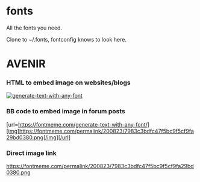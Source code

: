 # fonts

All the fonts you need.

Clone to ~/.fonts, fontconfig knows to look here.

# AVENIR

### HTML to embed image on websites/blogs
<a href="https://fontmeme.com/generate-text-with-any-font/"><img src="https://fontmeme.com/permalink/200823/7983c3bdfc47f5bc9f5cf9fa29bd0380.png" alt="generate-text-with-any-font" border="0"></a>

### BB code to embed image in forum posts
[url=https://fontmeme.com/generate-text-with-any-font/][img]https://fontmeme.com/permalink/200823/7983c3bdfc47f5bc9f5cf9fa29bd0380.png[/img][/url]

### Direct image link
https://fontmeme.com/permalink/200823/7983c3bdfc47f5bc9f5cf9fa29bd0380.png
